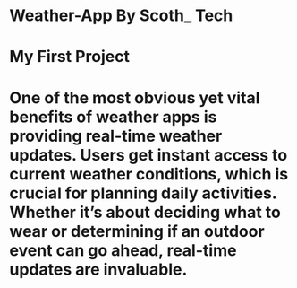 # Weather-App By Scoth_ Tech
# My First Project
# One of the most obvious yet vital benefits of weather apps is providing real-time weather updates. Users get instant access to current weather conditions, which is crucial for planning daily activities. Whether it’s about deciding what to wear or determining if an outdoor event can go ahead, real-time updates are invaluable.

